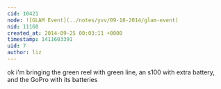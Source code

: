 ```yaml
---
cid: 10421
node: ![GLAM Event](../notes/yvv/09-18-2014/glam-event)
nid: 11160
created_at: 2014-09-25 00:03:11 +0000
timestamp: 1411603391
uid: 7
author: liz
---
```


ok i'm bringing the green reel with green line, an s100 with extra battery, and the GoPro with its batteries